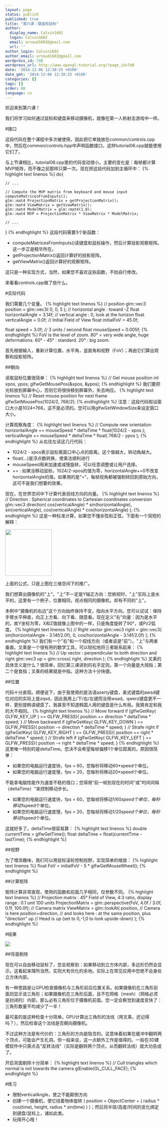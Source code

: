 ```yaml
---
layout: page
status: publish
published: true
title: "第六课：键盘和鼠标"
author:
  display_name: Calvin1602
  login: Calvin1602
  email: arnaud1602@gmail.com
  url: ''
author_login: Calvin1602
author_email: arnaud1602@gmail.com
wordpress_id: 740
wordpress_url: http://www.opengl-tutorial.org/?page_id=740
date: '2014-12-06 12:38:25 +0100'
date_gmt: '2014-12-06 12:38:25 +0100'
categories: []
tags: []
order: 60
language: cn
---
```


欢迎来到第六课！

我们将学习如何通过鼠标和键盘来移动摄像机，就像在第一人称射击游戏中一样。

#接口

这段代码在整个课程中多次被使用，因此把它单独放在common/controls.cpp中，然后在common/controls.hpp中声明函数接口，这样tutorial06.cpp就能使用它们了。

与上节课相比，tutorial06.cpp里的代码变动很小。主要的变化是：每帧都计算MVP矩阵，而不像之前那样只算一次。现在把这段代码加到主循环中：
{% highlight text linenos %}
do{

    // ...

    // Compute the MVP matrix from keyboard and mouse input
    computeMatricesFromInputs();
    glm::mat4 ProjectionMatrix = getProjectionMatrix();
    glm::mat4 ViewMatrix = getViewMatrix();
    glm::mat4 ModelMatrix = glm::mat4(1.0);
    glm::mat4 MVP = ProjectionMatrix * ViewMatrix * ModelMatrix;

    // ...
}
{% endhighlight %}
这段代码需要3个新函数：

* computeMatricesFromInputs()读键盘和鼠标操作，然后计算投影观察矩阵。这一步正是精华所在。
* getProjectionMatrix()返回计算好的投影矩阵。
* getViewMatrix()返回计算好的观察矩阵。

这只是一种实现方式，当然，如果您不喜欢这些函数，不妨自行修改。

来看看controls.cpp做了些什么。

#实际代码

我们需要几个变量。
{% highlight text linenos %}
// position
glm::vec3 position = glm::vec3( 0, 0, 5 );
// horizontal angle : toward -Z
float horizontalAngle = 3.14f;
// vertical angle : 0, look at the horizon
float verticalAngle = 0.0f;
// Initial Field of View
float initialFoV = 45.0f;

float speed = 3.0f; // 3 units / second
float mouseSpeed = 0.005f;
{% endhighlight %}
FoV is the level of zoom. 80&deg; = very wide angle, huge deformations. 60&deg; - 45&deg; : standard. 20&deg; : big zoom.

首先根据输入，重新计算位置，水平角，竖直角和视野（FoV）；再由它们算出观察和投影矩阵。

##朝向

读取鼠标位置很简单：
{% highlight text linenos %}
// Get mouse position
int xpos, ypos;
glfwGetMousePos(&xpos, &ypos);
{% endhighlight %}
我们要把光标放到屏幕中心，否则它将很快移到屏幕外，失去响应。
{% highlight text linenos %}
// Reset mouse position for next frame
glfwSetMousePos(1024/2, 768/2);
{% endhighlight %}
注意：这段代码假设窗口大小是1024*768，这不是必须的。您可以用glfwGetWindowSize来设定窗口大小。

计算观察角度：
{% highlight text linenos %}
// Compute new orientation
horizontalAngle += mouseSpeed * deltaTime * float(1024/2 - xpos );
verticalAngle   += mouseSpeed * deltaTime * float( 768/2 - ypos );
{% endhighlight %}
从右往左读这几行代码：

* 1024/2 - xpos表示鼠标离窗口中心点的距离。这个值越大，转动角越大。
* float(...)是浮点数转换，使乘法顺利进行
* mouseSpeed用来加速或减慢旋转，可以任意调整或让用户选择。
* += : 如果没移动鼠标，1024/2-xpos的值为零，horizontalAngle+=0不改变horizontalAngle的值。如果用的是"="，每帧视角都被强制转回到原始方向，这可不是我们想要的效果。

现在，在世界空间中下计算代表视线方向的向量。
{% highlight text linenos %}
// Direction : Spherical coordinates to Cartesian coordinates conversion
glm::vec3 direction(
    cos(verticalAngle) * sin(horizontalAngle),
    sin(verticalAngle),
    cos(verticalAngle) * cos(horizontalAngle)
);
{% endhighlight %}
这是一种标准计算，如果您不懂余弦和正弦，下面有一个简短的解释：

<img class="alignnone whiteborder" src="http://www.numericana.com/answer/trig.gif" alt="" width="150" height="150" />

上面的公式，只是上图在三维空间下的推广。

我们想算出摄像机的"上"。"上"不一定是Y轴正方向：您俯视时，"上"实际上是水平的。这里有一个例子，位置相同，视点相同的摄像机，却有不同的"上"。

本例中"摄像机的右边"这个方向始终保持不变，指向水平方向。您可以试试：保持手臂水平伸直，向正上方看、向下看、随意看。现在定义"右"向量：因为是水平的，故Y坐标为零，X和Z值就像上图中的一样，只是角度旋转了90&deg;，或Pi/2弧度。
{% highlight text linenos %}
// Right vector
glm::vec3 right = glm::vec3(
    sin(horizontalAngle - 3.14f/2.0f),
    0,
    cos(horizontalAngle - 3.14f/2.0f)
);
{% endhighlight %}
我们有一个"右"和一个视线方向（或者说是"前"）。"上"与两者垂直。叉乘是一个很有用的数学工具，可以轻松地将三者联系起来：
{% highlight text linenos %}
// Up vector : perpendicular to both direction and right
glm::vec3 up = glm::cross( right, direction );
{% endhighlight %}
叉乘的具体含义是什么？很简单，回忆第三课讲到的右手定则。第一个向量是大拇指；第二个是食指；叉乘的结果就是中指。这种方法十分快捷。

##位置

代码十分直观。顺便说下，由于我使用的是法语azerty键盘，美式键盘的awsd键位对应的实际上是zqsd，因此我用上/下/右/左键而没用wsad。qwerz键盘更不一样，更别提韩语键盘了。我甚至不知道韩国人用的键盘是什么布局。我猜肯定和我的大不相同。
{% highlight text linenos %}
// Move forward
if (glfwGetKey( GLFW_KEY_UP ) == GLFW_PRESS){
    position += direction * deltaTime * speed;
}
// Move backward
if (glfwGetKey( GLFW_KEY_DOWN ) == GLFW_PRESS){
    position -= direction * deltaTime * speed;
}
// Strafe right
if (glfwGetKey( GLFW_KEY_RIGHT ) == GLFW_PRESS){
    position += right * deltaTime * speed;
}
// Strafe left
if (glfwGetKey( GLFW_KEY_LEFT ) == GLFW_PRESS){
    position -= right * deltaTime * speed;
}
{% endhighlight %}
这里唯一特别的是deltaTime。您决不会希望每帧偏移1个单位距离的，原因很简单：

* 如果您的电脑运行速度快，fps = 60，您每秒将移动60*speed个单位。
* 如果您的电脑运行速度慢，fps = 20，您每秒将移动20*speed个单位。

不能拿电脑性能作为速度不稳的借口；您得用"前一帧到现在的时间"或"时间间隔（deltaTime）"来控制移动步长。

* 如果您的电脑运行速度快，fps = 60，您每帧将移动1/60*speed个单位，每秒移动1*speed个单位。
* 如果您的电脑运行速度慢，fps = 20，您每帧将移动1/20*speed个单位，每秒移动1*speed个单位。

这就好多了。deltaTime很容易算：
{% highlight text linenos %}
double currentTime = glfwGetTime();
float deltaTime = float(currentTime - lastTime);
{% endhighlight %}

##视野

为了增添趣味，我们可以用鼠标滚轮控制视野，实现简单的缩放：
{% highlight text linenos %}
float FoV = initialFoV - 5 * glfwGetMouseWheel();
{% endhighlight %}

##计算矩阵

矩阵计算非常直观，使用的函数和前面几乎相同，仅参数不同。
{% highlight text linenos %}
// Projection matrix : 45&deg; Field of View, 4:3 ratio, display range : 0.1 unit  100 units
ProjectionMatrix = glm::perspective(FoV, 4.0f / 3.0f, 0.1f, 100.0f);
// Camera matrix
ViewMatrix       = glm::lookAt(
    position,           // Camera is here
    position+direction, // and looks here : at the same position, plus "direction"
    up                  // Head is up (set to 0,-1,0 to look upside-down)
);
{% endhighlight %}

#结果

![]({{site.baseurl}}/assets/images/tuto-6-mouse-keyboard/moveanim.gif)


##背面剔除

现在可以自由移动鼠标了，您会观察到：如果移动到立方体内部，多边形仍然会显示。这看起来理所当然，实则大有优化的余地。实际上在常见应用中您绝不会身处立方体内部。

有一种思路是让GPU检查摄像机与三角形前后位置关系。如果摄像机在三角形前面则显示该三角形；如果摄像机在三角形后面，且不在网格（mesh）（网格必须是封闭的）内部，那么必有三角形位于摄像机前面。您一定会察觉到速度变快了：三角形数量平均减少了一半！

最可喜的是这种检查十分简单。GPU计算出三角形的法线（用叉乘，还记得吗？），然后检查这个法线是否朝向摄像机。

不过这种方法是有代价的：三角形的方向是隐含的。这意味着如果在缓冲中翻转两个顶点，可能会产生孔洞。但一般来说，这一点额外工作是值得的。一般在3D建模软件中只需点击"反转法线"（实际是翻转两个顶点，从而翻转法线）就大功告成了。

开启背面剔除十分简单：
{% highlight text linenos %}
// Cull triangles which normal is not towards the camera
glEnable(GL_CULL_FACE);
{% endhighlight %}

#练习


* 限制verticalAngle，使之不能颠倒方向
* 创建一个摄像机，使它绕着物体旋转 ( position = ObjectCenter + ( radius * cos(time), height, radius * sin(time) ) )；然后将半径/高度/时间的变化绑定到键盘/鼠标上，诸如此类。
* 玩得开心哦！

